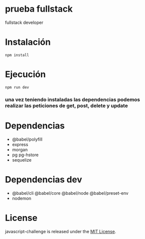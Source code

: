 # prueba fullstack
fullstack developer

# Instalación

```
npm install
```
# Ejecución

```
npm run dev
```
### una vez teniendo instaladas las dependencias podemos realizar las peticiones de get, post, delete y update

# Dependencias
 * @babel/polyfill
 * express
 * morgan
 * pg pg-hstore
 * sequelize

# Dependencias dev
 * @babel/cli @babel/core @babel/node @babel/preset-env
 * nodemon

# License

javascript-challenge is released under the [MIT License](https://opensource.org/licenses/MIT).
